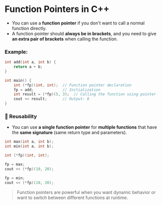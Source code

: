 # Function Pointers in C++

- You can use a **function pointer** if you don't want to call a normal function directly.
- A function pointer should **always be in brackets**, and you need to give **an extra pair of brackets** when calling the function.

### Example:

```cpp
int add(int a, int b) {
    return a + b;
}

int main() {
    int (*fp)(int, int);  // Function pointer declaration
    fp = add;             // Initialization
    int result = (*fp)(5, 3);  // Calling the function using pointer
    cout << result;       // Output: 8
}
```

### 🔁 Reusability

- You can use **a single function pointer** for **multiple functions** that have the **same signature** (same return type and parameters).

```cpp
int max(int a, int b);
int min(int a, int b);

int (*fp)(int, int);

fp = max;
cout << (*fp)(10, 20);

fp = min;
cout << (*fp)(10, 20);
```

> Function pointers are powerful when you want dynamic behavior or want to switch between different functions at runtime.
